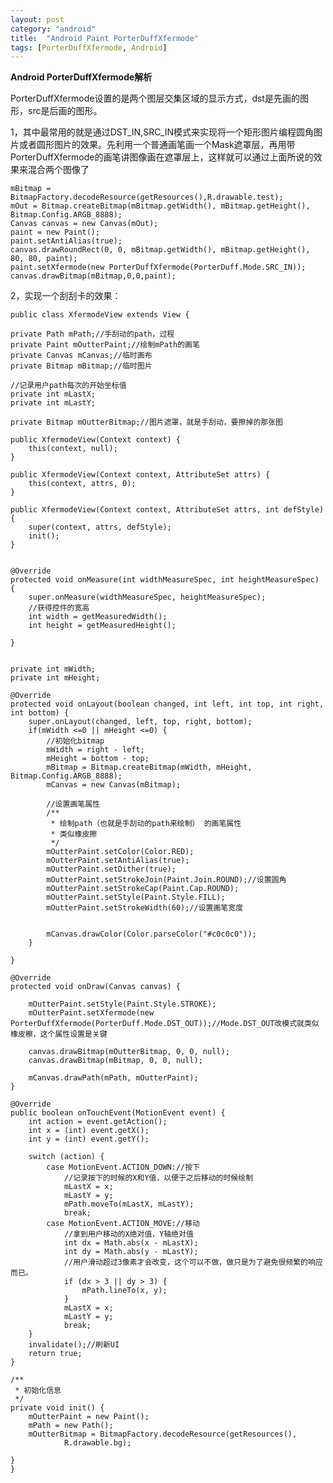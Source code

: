 ```yaml
---
layout: post
category: "android"
title:  "Android Paint PorterDuffXfermode"
tags: [PorterDuffXfermode, Android]
---
```

**Android PorterDuffXfermode解析**

PorterDuffXfermode设置的是两个图层交集区域的显示方式，dst是先画的图形，src是后画的图形。

1，其中最常用的就是通过DST_IN,SRC_IN模式来实现将一个矩形图片编程圆角图片或者圆形图片的效果。先利用一个普通画笔画一个Mask遮罩层，再用带PorterDuffXfermode的画笔讲图像画在遮罩层上，这样就可以通过上面所说的效果来混合两个图像了

	mBitmap = BitmapFactory.decodeResource(getResources(),R.drawable.test);
	mOut = Bitmap.createBitmap(mBitmap.getWidth(), mBitmap.getHeight(), Bitmap.Config.ARGB_8888);
	Canvas canvas = new Canvas(mOut);
	paint = new Paint();
	paint.setAntiAlias(true);
	canvas.drawRoundRect(0, 0, mBitmap.getWidth(), mBitmap.getHeight(), 80, 80, paint);
	paint.setXfermode(new PorterDuffXfermode(PorterDuff.Mode.SRC_IN));
	canvas.drawBitmap(mBitmap,0,0,paint);

2，实现一个刮刮卡的效果：

	public class XfermodeView extends View {

    private Path mPath;//手刮动的path，过程
    private Paint mOutterPaint;//绘制mPath的画笔
    private Canvas mCanvas;//临时画布
    private Bitmap mBitmap;//临时图片

    //记录用户path每次的开始坐标值
    private int mLastX;
    private int mLastY;

    private Bitmap mOutterBitmap;//图片遮罩，就是手刮动，要擦掉的那张图

    public XfermodeView(Context context) {
        this(context, null);
    }

    public XfermodeView(Context context, AttributeSet attrs) {
        this(context, attrs, 0);
    }

    public XfermodeView(Context context, AttributeSet attrs, int defStyle) {
        super(context, attrs, defStyle);
        init();
    }


    @Override
    protected void onMeasure(int widthMeasureSpec, int heightMeasureSpec) {
        super.onMeasure(widthMeasureSpec, heightMeasureSpec);
        //获得控件的宽高
        int width = getMeasuredWidth();
        int height = getMeasuredHeight();

    }


    private int mWidth;
    private int mHeight;

    @Override
    protected void onLayout(boolean changed, int left, int top, int right, int bottom) {
        super.onLayout(changed, left, top, right, bottom);
        if(mWidth <=0 || mHeight <=0) {
            //初始化bitmap
            mWidth = right - left;
            mHeight = bottom - top;
            mBitmap = Bitmap.createBitmap(mWidth, mHeight, Bitmap.Config.ARGB_8888);
            mCanvas = new Canvas(mBitmap);

            //设置画笔属性
            /**
             * 绘制path（也就是手刮动的path来绘制） 的画笔属性
             * 类似橡皮擦
             */
            mOutterPaint.setColor(Color.RED);
            mOutterPaint.setAntiAlias(true);
            mOutterPaint.setDither(true);
            mOutterPaint.setStrokeJoin(Paint.Join.ROUND);//设置圆角
            mOutterPaint.setStrokeCap(Paint.Cap.ROUND);
            mOutterPaint.setStyle(Paint.Style.FILL);
            mOutterPaint.setStrokeWidth(60);//设置画笔宽度


            mCanvas.drawColor(Color.parseColor("#c0c0c0"));
        }

    }

    @Override
    protected void onDraw(Canvas canvas) {

        mOutterPaint.setStyle(Paint.Style.STROKE);
        mOutterPaint.setXfermode(new PorterDuffXfermode(PorterDuff.Mode.DST_OUT));//Mode.DST_OUT改模式就类似橡皮檫，这个属性设置是关键

        canvas.drawBitmap(mOutterBitmap, 0, 0, null);
        canvas.drawBitmap(mBitmap, 0, 0, null);

        mCanvas.drawPath(mPath, mOutterPaint);
    }

    @Override
    public boolean onTouchEvent(MotionEvent event) {
        int action = event.getAction();
        int x = (int) event.getX();
        int y = (int) event.getY();

        switch (action) {
            case MotionEvent.ACTION_DOWN://按下
                //记录按下的时候的X和Y值，以便于之后移动的时候绘制
                mLastX = x;
                mLastY = y;
                mPath.moveTo(mLastX, mLastY);
                break;
            case MotionEvent.ACTION_MOVE://移动
                //拿到用户移动的X绝对值，Y轴绝对值
                int dx = Math.abs(x - mLastX);
                int dy = Math.abs(y - mLastY);
                //用户滑动超过3像素才会改变，这个可以不做，做只是为了避免很频繁的响应而已。
                if (dx > 3 || dy > 3) {
                    mPath.lineTo(x, y);
                }
                mLastX = x;
                mLastY = y;
                break;
        }
        invalidate();//刷新UI
        return true;
    }

    /**
     * 初始化信息
     */
    private void init() {
        mOutterPaint = new Paint();
        mPath = new Path();
        mOutterBitmap = BitmapFactory.decodeResource(getResources(),
                R.drawable.bg);

    }
	}

